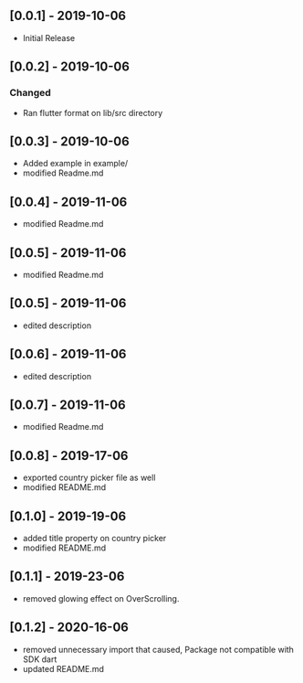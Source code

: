 ## [0.0.1] - 2019-10-06
 - Initial Release

## [0.0.2] - 2019-10-06

### Changed
 - Ran flutter format on lib/src directory


 ## [0.0.3] - 2019-10-06
 - Added example in example/
 - modified Readme.md

 ## [0.0.4] - 2019-11-06
 - modified Readme.md

 ## [0.0.5] - 2019-11-06
  - modified Readme.md

 ## [0.0.5] - 2019-11-06
  - edited description

 ## [0.0.6] - 2019-11-06
  - edited description

 ## [0.0.7] - 2019-11-06
  - modified Readme.md

 ## [0.0.8] - 2019-17-06
  - exported country picker file as well
  - modified README.md

 ## [0.1.0] - 2019-19-06
  - added title property on country picker
  - modified README.md

 ## [0.1.1] - 2019-23-06
  - removed glowing effect on OverScrolling.

 ## [0.1.2] - 2020-16-06  
  - removed unnecessary import that caused, Package not compatible with SDK dart
  - updated README.md
